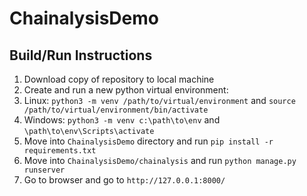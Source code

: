 # ChainalysisDemo
## Build/Run Instructions
1. Download copy of repository to local machine
2. Create and run a new python virtual environment:
  1. Linux: `python3 -m venv /path/to/virtual/environment` and `source /path/to/virtual/environment/bin/activate`
  2. Windows: `python3 -m venv c:\path\to\env` and `\path\to\env\Scripts\activate`
4. Move into `ChainalysisDemo` directory and run `pip install -r requirements.txt`
5. Move into `ChainalysisDemo/chainalysis` and run `python manage.py runserver`
6. Go to browser and go to `http://127.0.0.1:8000/` 
